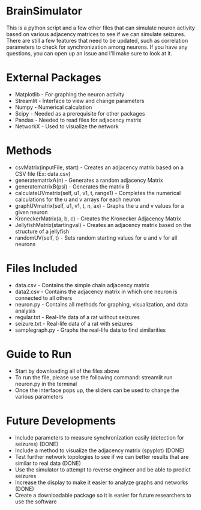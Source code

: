 # BrainSimulator
This is a python script and a few other files that can simulate neuron activity based on various adjacency matrices to see if we can simulate seizures. There are still a few features that need to be updated, such as correlation parameters to check for synchronization among neurons. If you have any questions, you can open up an issue and I'll make sure to look at it.

# External Packages
- Matplotlib - For graphing the neuron activity
- Streamlit - Interface to view and change parameters
- Numpy - Numerical calculation
- Scipy - Needed as a prerequisite for other packages
- Pandas - Needed to read files for adjacency matrix
- NetworkX - Used to visualize the network

# Methods
- csvMatrix(inputFile, start) - Creates an adjacency matrix based on a CSV file (Ex: data.csv)
- generatematrixA(n) - Generates a random adjacency Matrix
- generatematrixB(psi) - Generates the matrix B
- calculateUVmatrix(self, u1, v1, t, range1) - Completes the numerical calculations for the u and v arrays for each neuron
- graphUVmatrix(self, u1, v1, t, n, ax) - Graphs the u and v values for a given neuron
- KroneckerMatrix(a, b, c) - Creates the Kronecker Adjacency Matrix
- JellyfishMatrix(startingval) - Creates an adjacency matrix based on the structure of a jellyfish
- randomUV(self, t) - Sets random starting values for u and v for all neurons

# Files Included 
- data.csv - Contains the simple chain adjacency matrix
- data2.csv - Contains the adjacency matrix in which one neuron is connected to all others
- neuron.py - Contains all methods for graphing, visualization, and data analysis
- regular.txt - Real-life data of a rat without seizures
- seizure.txt - Real-life data of a rat with seizures
- samplegraph.py - Graphs the real-life data to find similarities

# Guide to Run
- Start by downloading all of the files above
- To run the file, please use the following command: streamlit run neuron.py in the terminal
- Once the interface pops up, the sliders can be used to change the various parameters

# Future Developments
- Include parameters to measure synchronization easily (detection for seizures) (DONE)
- Include a method to visualize the adjacency matrix (spyplot) (DONE)
- Test further network topologies to see if we can better results that are similar to real data (DONE)
- Use the simulator to attempt to reverse engineer and be able to predict seizures
- Increase the display to make it easier to analyze graphs and networks (DONE)
- Create a downloadable package so it is easier for future researchers to use the software

